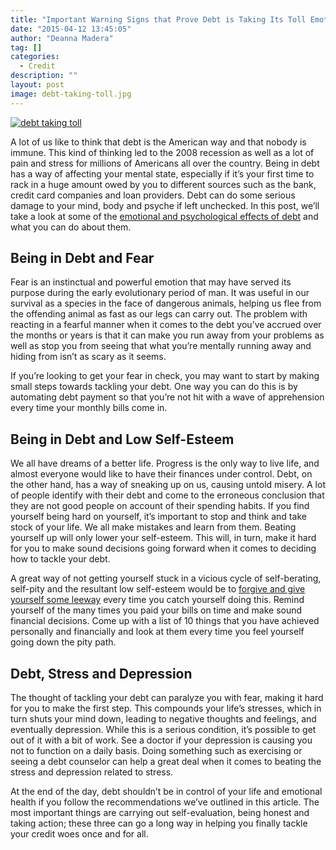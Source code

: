 ```yaml
---
title: "Important Warning Signs that Prove Debt is Taking Its Toll Emotionally"
date: "2015-04-12 13:45:05"
author: "Deanna Madera"
tag: []
categories:
  - Credit
description: ""
layout: post
image: debt-taking-toll.jpg
---
```


[![debt taking toll](http://mt2.wpengine.com/wp-content/uploads/2015/03/debt-taking-toll.jpg)](http://mt2.wpengine.com/wp-content/uploads/2015/03/debt-taking-toll.jpg)

A lot of us like to think that debt is the American way and that nobody is immune. This kind of thinking led to the 2008 recession as well as a lot of pain and stress for millions of Americans all over the country. Being in debt has a way of affecting your mental state, especially if it’s your first time to rack in a huge amount owed by you to different sources such as the bank, credit card companies and loan providers. Debt can do some serious damage to your mind, body and psyche if left unchecked. In this post, we’ll take a look at some of the [emotional and psychological effects of debt](https://smartasset.com/personal-finance/does-debt-affect-mental-health) and what you can do about them.

## Being in Debt and Fear

Fear is an instinctual and powerful emotion that may have served its purpose during the early evolutionary period of man. It was useful in our survival as a species in the face of dangerous animals, helping us flee from the offending animal as fast as our legs can carry out. The problem with reacting in a fearful manner when it comes to the debt you’ve accrued over the months or years is that it can make you run away from your problems as well as stop you from seeing that what you’re mentally running away and hiding from isn’t as scary as it seems.

If you’re looking to get your fear in check, you may want to start by making small steps towards tackling your debt. One way you can do this is by automating debt payment so that you’re not hit with a wave of apprehension every time your monthly bills come in.

## Being in Debt and Low Self-Esteem

We all have dreams of a better life. Progress is the only way to live life, and almost everyone would like to have their finances under control. Debt, on the other hand, has a way of sneaking up on us, causing untold misery. A lot of people identify with their debt and come to the erroneous conclusion that they are not good people on account of their spending habits. If you find yourself being hard on yourself, it’s important to stop and think and take stock of your life. We all make mistakes and learn from them. Beating yourself up will only lower your self-esteem. This will, in turn, make it hard for you to make sound decisions going forward when it comes to deciding how to tackle your debt.

A great way of not getting yourself stuck in a vicious cycle of self-berating, self-pity and the resultant low self-esteem would be to [forgive and give yourself some leeway](http://www.mindbodygreen.com/0-11454/10-ways-to-forgive-yourself-let-go-of-the-past.html) every time you catch yourself doing this. Remind yourself of the many times you paid your bills on time and make sound financial decisions. Come up with a list of 10 things that you have achieved personally and financially and look at them every time you feel yourself going down the pity path.

## Debt, Stress and Depression

The thought of tackling your debt can paralyze you with fear, making it hard for you to make the first step. This compounds your life’s stresses, which in turn shuts your mind down, leading to negative thoughts and feelings, and eventually depression. While this is a serious condition, it’s possible to get out of it with a bit of work. See a doctor if your depression is causing you not to function on a daily basis. Doing something such as exercising or seeing a debt counselor can help a great deal when it comes to beating the stress and depression related to stress.

At the end of the day, debt shouldn’t be in control of your life and emotional health if you follow the recommendations we’ve outlined in this article. The most important things are carrying out self-evaluation, being honest and taking action; these three can go a long way in helping you finally tackle your credit woes once and for all.
